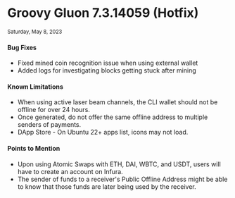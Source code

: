 # Groovy Gluon 7.3.14059 (Hotfix)

<sub>Saturday, May 8, 2023</sub>

#### Bug Fixes

- Fixed mined coin recognition issue when using external wallet
- Added logs for investigating blocks getting stuck after mining

#### Known Limitations

- When using active laser beam channels, the CLI wallet should not be offline for over 24 hours.
- Once generated, do not offer the same offline address to multiple senders of payments.
- DApp Store - On Ubuntu 22+ apps list, icons may not load.

#### Points to Mention

- Upon using Atomic Swaps with ETH, DAI, WBTC, and USDT, users will have to create an account on Infura.
- The sender of funds to a receiver's Public Offline Address might be able to know that those funds are later being used by the receiver. 